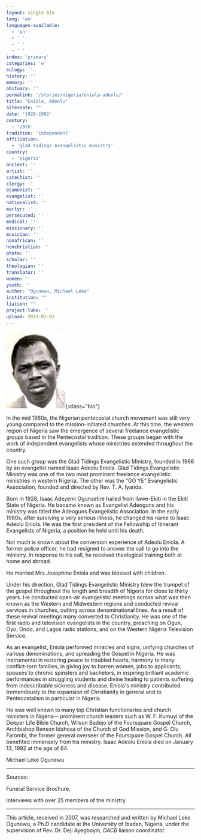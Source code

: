 ```yaml
---
layout: single-bio
lang: 'en'
languages-available:
  - 'en'
  - ' '
  - ' '
  - ' '
index: 'primary'
categories: 'e'
eulogy: ''
history: ''
memory: ''
obituary: ''
permalink: '/stories/nigeria/eniola-adeolu/'
title: "Eniola, Adeolu"
alternate: ""
date: '1928-1992'
century:
  - '20th'
tradition: 'independent'
affiliation:
  - 'glad tidings evangelistic ministry'
country:
  - 'nigeria'
ancient: ''
artist: ''
catechist: ''
clergy: ''
ecumenist: ''
evangelist: ''
nationalist: ''
martyr: ''
persecuted: ''
medical: ''
missionary: ''
musician: ''
nonafrican: ''
nonchristian: ''
photo: ''
scholar: ''
theologian: ''
translator: ''
women: ''
youth: ''
author: "Ogunewu, Michael Leke"
institution: ""
liaison: ""
project-luke: ''
upload: 2011-01-01
---
```


![Adeolu Eniola](/images/bio-pics/nigeria/eniola-adeolu/Adeolu-Eniola.jpg){:class="bio"}

In the mid 1960s, the Nigerian pentecostal church movement was still very young compared to the mission-initiated churches. At this time, the western region of Nigeria saw the emergence of several freelance evangelistic groups based in the Pentecostal tradition. These groups began with the work of independent evangelists whose ministries extended throughout the country.

One such group was the Glad Tidings Evangelistic Ministry, founded in 1966 by an evangelist named Isaac Adeolu Eniola. Glad Tidings Evangelistic Ministry was one of the two most prominent freelance evangelistic ministries in western Nigeria. The other was the "GO YE" Evangelistic Association, founded and directed by Rev. T. A. Iyanda.

Born in 1928, Isaac Adeyemi Ogunsetire hailed from Ilawe-Ekiti in the Ekiti State of Nigeria. He became known as Evangelist Adeoguns and his ministry was titled the Adeoguns Evangelistic Association. In the early 1980s, after surviving a very serious illness, he changed his name to Isaac Adeolu Eniola. He was the first president of the Fellowship of Itinerant Evangelists of Nigeria, a position he held until his death.

Not much is known about the conversion experience of Adeolu Eniola. A former police officer, he had resigned to answer the call to go into the ministry. In response to his call, he received theological training both at home and abroad.

He married Mrs Josephine Eniola and was blessed with children.

Under his direction, Glad Tidings Evangelistic Ministry blew the trumpet of the gospel throughout the length and breadth of Nigeria for close to thirty years. He conducted open-air evangelistic meetings across what was then known as the Western and Midwestern regions and conducted revival services in churches, cutting across denominational lines. As a result of these revival meetings many converted to Christianity.  He was one of the first radio and television evangelists in the country, preaching on Ogun, Oyo, Ondo, and Lagos radio stations, and on the Western Nigeria Television Service.

As an evangelist, Eniola performed miracles and signs, unifying churches of various denominations, and spreading the Gospel in Nigeria. He was instrumental in restoring peace to troubled hearts, harmony to many conflict-torn families, in giving joy to barren women, jobs to applicants, spouses to chronic spinsters and bachelors, in inspiring brilliant academic performances in struggling students and divine healing to patients suffering from indescribable sickness and disease. Eniola's ministry contributed tremendously to the expansion of Christianity in general and to Pentecostalism in particular in Nigeria.

He was well known to many top Christian functionaries and church ministers in Nigeria-- prominent church leaders such as W. F. Kumuyi of the Deeper Life Bible Church, Wilson Badejo of the Foursquare Gospel Church, Archbishop Benson Idahosa of the Church of God Mission, and G. Olu Farombi, the former general overseer of the Foursquare Gospel Church. All benefited immensely from his ministry. Isaac Adeolu Eniola died on January 13, 1992 at the age of 64.

Michael Leke Ogunewu

---

Sources:

Funeral Service Brochure.

Interviews with over 25 members of the ministry.

---

This article, received in 2007, was researched and written by Michael Leke Ogunewu, a Ph.D candidate at the University of Ibadan, Nigeria, under the supervision of Rev. Dr. Deji Ayegboyin, *DACB* liaison coordinator.